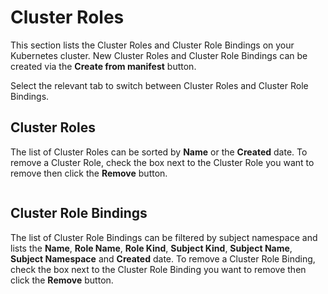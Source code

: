 # Cluster Roles

This section lists the Cluster Roles and Cluster Role Bindings on your Kubernetes cluster. New Cluster Roles and Cluster Role Bindings can be created via the **Create from manifest** button.

Select the relevant tab to switch between Cluster Roles and Cluster Role Bindings.

## Cluster Roles

The list of Cluster Roles can be sorted by **Name** or the **Created** date. To remove a Cluster Role, check the box next to the Cluster Role you want to remove then click the **Remove** button.

<figure><img src="../..//assets/2.20-kubernetes-more-clusterroles-list.png" alt=""><figcaption></figcaption></figure>

## Cluster Role Bindings

The list of Cluster Role Bindings can be filtered by subject namespace and lists the **Name**, **Role Name**, **Role Kind**, **Subject Kind**, **Subject Name**, **Subject Namespace** and **Created** date. To remove a Cluster Role Binding, check the box next to the Cluster Role Binding you want to remove then click the **Remove** button.

<figure><img src="../..//assets/2.20-kubernetes-more-clusterrolebindings-list.png" alt=""><figcaption></figcaption></figure>
